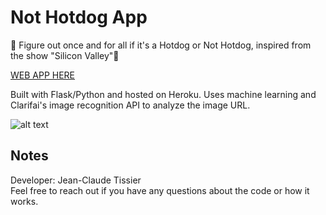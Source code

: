 # Not Hotdog App
🌭 Figure out once and for all if it's a Hotdog or Not Hotdog, inspired from the show "Silicon Valley"🌭

[WEB APP HERE](https://not-hotdog-app.herokuapp.com/)

Built with Flask/Python and hosted on Heroku. Uses machine learning and Clarifai's image recognition API to analyze the image URL.

![alt text](https://i.imgur.com/yIV59Ey.jpg)


## Notes
Developer: Jean-Claude Tissier <br>
Feel free to reach out if you have any questions about the code or how it works.
